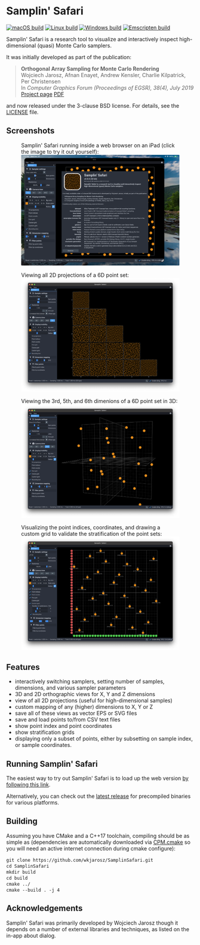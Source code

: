 # Samplin' Safari

[![macOS build](https://github.com/wkjarosz/SamplinSafari/actions/workflows/ci-mac.yml/badge.svg?branch=master)](https://github.com/wkjarosz/SamplinSafari/actions/workflows/ci-mac.yml)
[![Linux build](https://github.com/wkjarosz/SamplinSafari/actions/workflows/ci-linux.yml/badge.svg?branch=master)](https://github.com/wkjarosz/SamplinSafari/actions/workflows/ci-linux.yml)
[![Windows build](https://github.com/wkjarosz/SamplinSafari/actions/workflows/ci-windows.yml/badge.svg?branch=master)](https://github.com/wkjarosz/SamplinSafari/actions/workflows/ci-windows.yml)
[![Emscripten build](https://github.com/wkjarosz/SamplinSafari/actions/workflows/ci-emscripten.yml/badge.svg)](https://wkjarosz.github.com/SamplinSafari)

Samplin' Safari is a research tool to visualize and interactively inspect high-dimensional (quasi) Monte Carlo samplers.

It was initially developed as part of the publication:

> **Orthogonal Array Sampling for Monte Carlo Rendering**<br/>
> Wojciech Jarosz, Afnan Enayet, Andrew Kensler, Charlie Kilpatrick, Per Christensen<br/>
> In *Computer Graphics Forum (Proceedings of EGSR), 38(4), July 2019*<br/>
> [Project page](https://cs.dartmouth.edu/~wjarosz/publications/jarosz19orthogonal.html)
> [PDF](https://cs.dartmouth.edu/~wjarosz/publications/jarosz19orthogonal.pdf)

and now released under the 3-clause BSD license. For details, see the [LICENSE](LICENSE) file.

## Screenshots

<figure>
  <figcaption>Samplin' Safari running inside a web browser on an iPad (click the image to try it out yourself):</figcaption>
  <a href="https://wkjarosz.github.io/SamplinSafari"><img
  src="resources/screenshot1.png"
  alt="screenshot1" /></a>
</figure>

<figure>
  <figcaption>Viewing all 2D projections of a 6D point set:</figcaption>
  <img
  src="resources/screenshot2.png"
  alt="screenshot2">
</figure>

<figure>
  <figcaption>Viewing the 3rd, 5th, and 6th dimenions of a 6D point set in 3D:</figcaption>
  <img
  src="resources/screenshot3.png"
  alt="screenshot3">
</figure>

<figure>
  <figcaption>Visualizing the point indices, coordinates, and drawing a custom grid to validate the stratification of the point sets:</figcaption>
  <img
  src="resources/screenshot4.png"
  alt="screenshot4">
</figure>

## Features

<!-- ### Supported samplers

* [Independent random](include/sampler/Random.h)
* [Regular grid and Jittered](include/sampler/Jittered.h)
* [(Correlated) Multi-jittered](include/sampler/MultiJittered.h)
* [Orthogonal Arrays](include/sampler/OA.h#L20)
    * [Bose construction](include/sampler/OABose.h)
    * [Bush construction](include/sampler/OABush.h)
    * [Bose-Bush construction](include/sampler/OABoseBush.h)
    * [Addelman-Kempthorne construction]((include/sampler/OAAddelmanKempthorne.h))
* [N-Rooks (Latin hypercubes)](include/sampler/NRooks.h)
* [Sobol'](include/sampler/Sobol.h)
* [XORed/shuffled (0,2) sequence](include/sampler/Sobol.h#L40)
* [Halton (Zaremba)](include/sampler/Halton.h)
* [Hammersley (Zaremba)](include/sampler/Hammersley.h)
* [Larcher-Pillischammer (with Gruenschloss-Keller extension to 3D)](include/sampler/LP.h) -->

<!-- ## Additional features -->
* interactively switching samplers, setting number of samples, dimensions, and various sampler parameters
* 3D and 2D orthographic views for X, Y and Z dimensions
* view of all 2D projections (useful for high-dimensional samples)
* custom mapping of any (higher) dimensions to X, Y or Z
* save all of these views as vector EPS or SVG files
* save and load points to/from CSV text files
* show point index and point coordinates
* show stratification grids
* displaying only a subset of points, either by subsetting on sample index, or sample coordinates.

## Running Samplin' Safari

The easiest way to try out Samplin' Safari is to load up the web version [by following this link](https://wkjarosz.github.io/SamplinSafari).

Alternatively, you can check out the [latest release](https://github.com/wkjarosz/SamplinSafari/releases/latest) for precompiled binaries for various platforms.

## Building

Assuming you have CMake and a C++17 toolchain, compiling should be as simple as (dependencies are automatically downloaded via [CPM.cmake](https://github.com/cpm-cmake/CPM.cmake) so you will need an active internet connection during cmake configure):

    git clone https://github.com/wkjarosz/SamplinSafari.git
    cd SamplinSafari
    mkdir build
    cd build
    cmake ../
    cmake --build . -j 4

## Acknowledgements

Samplin' Safari was primarily developed by Wojciech Jarosz though it depends on a number of external libraries and techniques, as listed on the in-app about dialog.